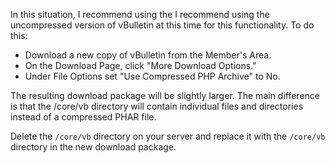 In this situation, I recommend using the I recommend using the uncompressed version of vBulletin at this time for this functionality. To do this:  
  
- Download a new copy of vBulletin from the Member's Area.  
- On the Download Page, click "More Download Options."  
- Under File Options set "Use Compressed PHP Archive" to No.  
  
The resulting download package will be slightly larger. The main difference is that the /core/vb directory will contain individual files and directories instead of a compressed PHAR file.  
  
Delete the `/core/vb` directory on your server and replace it with the `/core/vb` directory in the new download package.
